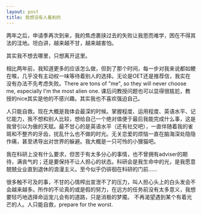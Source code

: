 ```yaml
---
layout: post
title: 我想没有人看到的
---
```


 两年之后，申请季再次到来，我的焦虑裹挟过去的失败让我思而难学，困在不得其法的洼地。坦白讲，越来越不甘，越来越害怕。
 
 其实我不想去哪里，只想离开这里。
 
 相比两年前，我知道更多的应该怎么做，但到了那个时间，每一步对我来说都如鲠在喉，几乎没有主动权一味等待着别人的选择。无论是OET还是推荐信，我实在没有办法不先考虑失败。There are tons of "me", so they will never choose me, especially I'm the most alien one. 课后问教授问题也可以显得很尴尬，教授的nice其实是他的不感兴趣。其实我也不喜欢强迫自己。
 
 人只能自救。现在大概是我体会最深的时候。掌握程度、运用程度、英语水平、记忆能力，我不想和别人比较，想给自己一个绝对值便于最后我能完成什么事，这是我曾引以为傲的天赋。最不甘心的是英语水平（还有社交吧），一直伴随着我的雀斑和不整齐的牙齿，扰乱什么也不做的时光。无关恋爱的烦恼一直在脑海深处隐隐作痛，甚至诱导出对世界的躲避。我大概是一只可怜的小狸猫吧。
 
 我在科研上没有什么要求，但苦于有太多分心的事情，也不曾拥有adviser的期待，满丧气的；还是要保持不让人担心的状态。科研会是我生命中的光，是我愿意兢兢业业直到退休的浪漫主义。至今似乎仍徘徊在科研的门前……
 
 很多触不可及的事，不甘的心情榨出宣泄不了的压力，叫人担心头上的白头发会不会越来越多。所作的不论真的或是假的努力，在远方的任务前没有太多意义，我想要轻巧地选择命运宠儿会有的道路，只是消极的梦魇。
 不再渴望遇到某个有着光芒的人。人只能自救，prepare for the worst.
 
